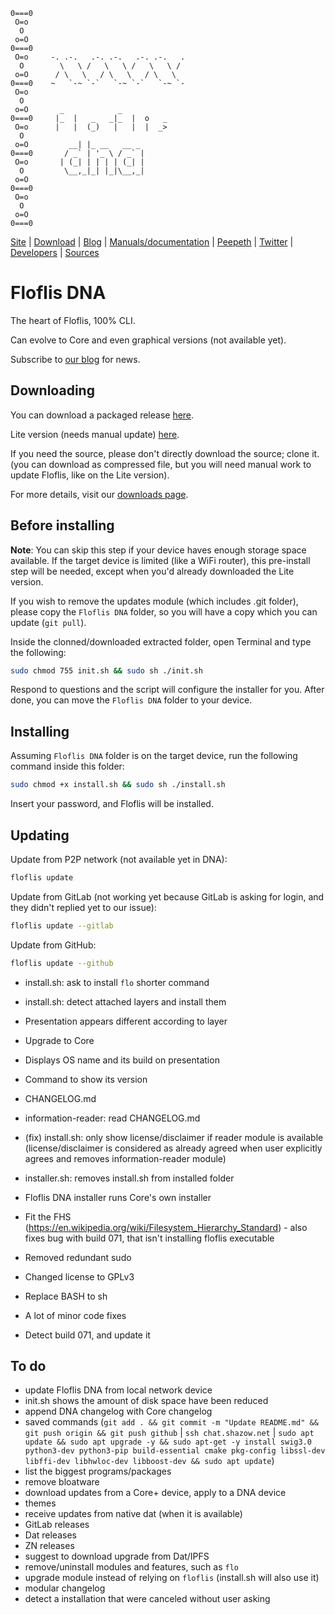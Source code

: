```
0===0
 O=o
  O
 o=O
0===0
 O=o     -. .-.   .-. .-.   .-. .-.   .
  O        \   \ /   \   \ /   \   \ /
 o=O      / \   \   / \   \   / \   \
0===0    ~   `-~ `-`   `-~ `-`   `-~ `-
 O=o
  O
 o=O       _            _           
0===0     |_  |   _   _|_  |  o   _
 O=o      |   |  (_)   |   |  |  _>
  O
 o=O         __| |_ __   __ _ 
0===0       / _` | '_ \ / _` |
 O=o       | (_| | | | | (_| |
  O         \__,_|_| |_|\__,_|
 o=O
0===0
 O=o
  O
 o=O
0===0
```

[Site](https://floflis.github.io/) | [Download](https://floflis.github.io/download/) | [Blog](https://floflis.github.io/blog/) | [Manuals/documentation](https://floflis.github.io/docs/) | [Peepeth](https://peepeth.com/floflis) | [Twitter](https://twitter.com/FloflisOS) | [Developers](https://floflis.github.io/docs/dev/) | [Sources](https://floflis.github.io/source/)

# Floflis DNA

The heart of Floflis, 100% CLI.

Can evolve to Core and even graphical versions (not available yet).

Subscribe to [our blog](https://floflis.github.io/blog/) for news.

## Downloading

You can download a packaged release [here](https://github.com/Floflis/Floflis-DNA/releases/download/071/Floflis.DNA.tar.gz).

Lite version (needs manual update) [here](https://github.com/Floflis/Floflis-DNA/releases/download/071/Floflis.DNA.Lite.tar.gz).

If you need the source, please don't directly download the source; clone it. (you can download as compressed file, but you will need manual work to update Floflis, like on the Lite version).

For more details, visit our [downloads page](https://floflis.github.io/download/).

## Before installing

**Note**: You can skip this step if your device haves enough storage space available. If the target device is limited (like a WiFi router), this pre-install step will be needed, except when you'd already downloaded the Lite version.

If you wish to remove the updates module (which includes .git folder), please copy the `Floflis DNA` folder, so you will have a copy which you can update (`git pull`).

Inside the clonned/downloaded extracted folder, open Terminal and type the following:

```sh
sudo chmod 755 init.sh && sudo sh ./init.sh
```

Respond to questions and the script will configure the installer for you.
After done, you can move the `Floflis DNA` folder to your device.

## Installing

Assuming `Floflis DNA` folder is on the target device, run the following command inside this folder:

```sh
sudo chmod +x install.sh && sudo sh ./install.sh
```


Insert your password, and Floflis will be installed.

## Updating

Update from P2P network (not available yet in DNA):

```sh
floflis update
```

Update from GitLab (not working yet because GitLab is asking for login, and they didn't replied yet to our issue):

```sh
floflis update --gitlab
```

Update from GitHub:

```sh
floflis update --github
```

* install.sh: ask to install `flo` shorter command

* install.sh: detect attached layers and install them

* Presentation appears different according to layer
* Upgrade to Core
* Displays OS name and its build on presentation
* Command to show its version
* CHANGELOG.md

* information-reader: read CHANGELOG.md

* (fix) install.sh: only show license/disclaimer if reader module is available (license/disclaimer is considered as already agreed when user explicitly agrees and removes information-reader module)

* installer.sh: removes install.sh from installed folder

* Floflis DNA installer runs Core's own installer

* Fit the FHS (https://en.wikipedia.org/wiki/Filesystem_Hierarchy_Standard) - also fixes bug with build 071, that isn't installing floflis executable
* Removed redundant sudo
* Changed license to GPLv3
* Replace BASH to sh
* A lot of minor code fixes

* Detect build 071, and update it

## To do

* update Floflis DNA from local network device
* init.sh shows the amount of disk space have been reduced
* append DNA changelog with Core changelog
* saved commands (`git add . && git commit -m "Update README.md" && git push origin && git push github` | `ssh chat.shazow.net` | `sudo apt update && sudo apt upgrade -y && sudo apt-get -y install swig3.0 python3-dev python3-pip build-essential cmake pkg-config libssl-dev libffi-dev libhwloc-dev libboost-dev && sudo apt update`)
* list the biggest programs/packages
* remove bloatware
* download updates from a Core+ device, apply to a DNA device
* themes
* receive updates from native dat (when it is available)
* GitLab releases
* Dat releases
* ZN releases
* suggest to download upgrade from Dat/IPFS
* remove/uninstall modules and features, such as `flo`
* upgrade module instead of relying on `floflis` (install.sh will also use it)
* modular changelog
* detect a installation that were canceled without user asking
